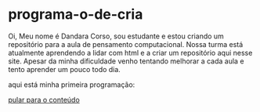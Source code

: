 # programa-o-de-cria

Oi, Meu nome é Dandara Corso, sou estudante e estou criando um repositório para a aula de pensamento computacional. Nossa turma está atualmente aprendendo a lidar com html e a criar um repositório aqui nesse site. Apesar da minha dificuldade venho tentando melhorar a cada aula e tento aprender um pouco todo dia. 

aqui está minha primeira programação:

<!DOCTYPE html>
<html lang="pt-BR>
 <head> Percy Jackson | Criador descreve material da série como “divino” </head>
  <body class="post-template-default single-post postid-434040 single-format-standard body body--scoll">
   <script defer src="//api.grumft.com/stick/24635/24635 STICK 320x50.js">
    </script>
    <a class="skip-to-content" href="#main"> pular para o conteúdo </a> 
<header class="header max" role="banner">
